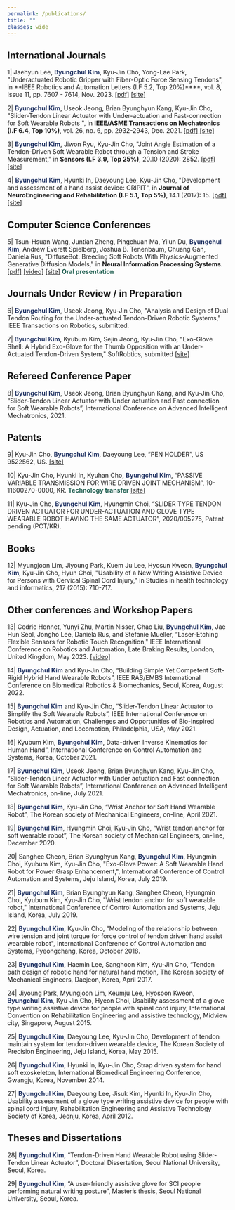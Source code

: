 ```yaml
---
permalink: /publications/
title: ""
classes: wide
---
```

International Journals
---

1| Jaehyun Lee, <font color="#213363"><b>Byungchul Kim</b></font>, Kyu-Jin Cho, Yong-Lae Park, "Underactuated Robotic Gripper with Fiber-Optic Force Sensing Tendons", in **IEEE Robotics and Automation Letters (I.F 5.2, Top 20%)****, vol. 8, Issue 11, pp. 7607 - 7614, Nov. 2023. [[pdf]][RAL_pdf] [[site]][RAL_link]

2|  <font color="#213363"><b>Byungchul Kim</b></font>, Useok Jeong, Brian Byunghyun Kang, Kyu-Jin Cho, "Slider-Tendon Linear Actuator with Under-actuation and Fast-connection for Soft Wearable Robots ", in **IEEE/ASME Transactions on Mechatronics (I.F 6.4, Top 10%)**, vol. 26, no. 6, pp. 2932-2943, Dec. 2021. [[pdf]][Tmech_pdf] [[site]][Tmech_link] 

3| <font color="#213363"><b>Byungchul Kim</b></font>, Jiwon Ryu, Kyu-Jin Cho, "Joint Angle Estimation of a Tendon-Driven Soft Wearable Robot through a Tension and Stroke Measurement," in **Sensors (I.F 3.9, Top 25%)**, 20.10 (2020): 2852. [[pdf]][Sensors_pdf] [[site]][Sensors_link]

4| <font color="#213363"><b>Byungchul Kim</b></font>, Hyunki In, Daeyoung Lee, Kyu-Jin Cho, "Development and assessment of a hand assist device: GRIPIT", in **Journal of NeuroEngineering and Rehabilitation (I.F 5.1, Top 5%)**, 14.1 (2017): 15. [[pdf]][JNER_pdf] [[site]][JNER_link]

Computer Science Conferences
---

5| Tsun-Hsuan Wang, Juntian Zheng, Pingchuan Ma, Yilun Du,  <font color="#213363"><b>Byungchul Kim</b></font>, Andrew Everett Spielberg, Joshua B. Tenenbaum, Chuang Gan, Daniela Rus, "DiffuseBot: Breeding Soft Robots With Physics-Augmented Generative Diffusion Models," in **Neural Information Processing Systems**. [[pdf]][NeruIPS2023_pdf] [[video]][NeruIPSvideo] [[site]][NeruIPSsite] <font color="#17594A"><b>**Oral presentation**</b></font><br>

Journals Under Review / in Preparation
---

6| <font color="#213363"><b>Byungchul Kim</b></font>, Useok Jeong, Kyu-Jin Cho, "Analysis and Design of Dual Tendon Routing for the Under-actuated Tendon-Driven Robotic Systems," IEEE Transactions on Robotics, submitted.

7| <font color="#213363"><b>Byungchul Kim</b></font>, Kyubum Kim, Sejin Jeong, Kyu-Jin Cho, "Exo-Glove Shell: A Hybrid Exo-Glove for the Thumb Opposition with an Under-Actuated Tendon-Driven System," SoftRobtics, submitted [[site]][ExoShell_Supp]

Refereed Conference Paper
---

8|	<font color="#213363"><b>Byungchul Kim</b></font>, Useok Jeong, Brian Byunghyun Kang, and Kyu-Jin Cho, “Slider-Tendon Linear Actuator with Under actuation and Fast connection for Soft Wearable Robots”, International Conference on Advanced Intelligent Mechatronics, 2021.


Patents
---

9| Kyu-Jin Cho, <font color="#213363"><b>Byungchul Kim</b></font>, Daeyoung Lee, “PEN HOLDER”, US 9522562, US.    [[site]][penholder_patent_link]

10| Kyu-Jin Cho, Hyunki In, Kyuhan Cho, <font color="#213363"><b>Byungchul Kim</b></font>, “PASSIVE VARIABLE TRANSMISSION FOR WIRE DRIVEN JOINT MECHANISM”, 10-11600270-0000, KR. <font color="#17594A"><b>**Technology transfer**</b> </font> [[site]][pvt_patent_link]

11| Kyu-Jin Cho, <font color="#213363"><b>Byungchul Kim</b></font>, Hyungmin Choi, “SLIDER TYPE TENDON DRIVEN ACTUATOR FOR UNDER-ACTUATION AND GLOVE TYPE WEARABLE ROBOT HAVING THE SAME ACTUATOR”, 2020/005275, Patent pending (PCT/KR).

Books
---

12| Myungjoon Lim, Jiyoung Park, Kuem Ju Lee, Hyosun Kweon, <font color="#213363"><b>Byungchul Kim</b></font>, Kyu-Jin Cho, Hyun Choi, "Usability of a New Writing Assistive Device for Persons with Cervical Spinal Cord Injury," in Studies in health technology and informatics, 217 (2015): 710-717.

Other conferences and Workshop Papers
---

13| Cedric Honnet, Yunyi Zhu, Martin Nisser, Chao Liu, <font color="#213363"><b>Byungchul Kim</b></font>, Jae Hun Seol, Jongho Lee, Daniela Rus, and Stefanie Mueller, “Laser-Etching Flexible Sensors for Robotic Touch Recognition," IEEE International Conference on Robotics and Automation, Late Braking Results, London, United Kingdom, May 2023. [[video]][SensorMIT]

14|	<font color="#213363"><b>Byungchul Kim</b></font> and Kyu-Jin Cho, “Building Simple Yet Competent Soft-Rigid Hybrid Hand Wearable Robots”, IEEE RAS/EMBS International Conference on Biomedical Robotics & Biomechanics, Seoul, Korea, August 2022.

15|	<font color="#213363"><b>Byungchul Kim</b></font> and Kyu-Jin Cho, “Slider-Tendon Linear Actuator to Simplify the Soft Wearable Robots”, IEEE International Conference on Robotics and Automation, Challenges and Opportunities of Bio-inspired Design, Actuation, and Locomotion, Philadelphia, USA, May 2021.

16| Kyubum Kim, <font color="#213363"><b>Byungchul Kim</b></font>, Data-driven Inverse Kinematics for Human Hand”, International Conference on Control Automation and Systems, Korea, October 2021.

17| <font color="#213363"><b>Byungchul Kim</b></font>, Useok Jeong, Brian Byunghyun Kang, Kyu-Jin Cho, “Slider-Tendon Linear Actuator with Under actuation and Fast connection for Soft Wearable Robots”, International Conference on Advanced Intelligent Mechatronics, on-line, July 2021.

18| <font color="#213363"><b>Byungchul Kim</b></font>, Kyu-Jin Cho, “Wrist Anchor for Soft Hand Wearable Robot”, The Korean society of Mechanical Engineers, on-line, April 2021.

19| <font color="#213363"><b>Byungchul Kim</b></font>, Hyungmin Choi, Kyu-Jin Cho, “Wrist tendon anchor for soft wearable robot”, The Korean society of Mechanical Engineers, on-line, December 2020.

20| Sanghee Cheon, Brian Byunghyun Kang, <font color="#213363"><b>Byungchul Kim</b></font>, Hyungmin Choi, Kyubum Kim, Kyu-Jin Cho, "Exo-Glove Power: A Soft Wearable Hand Robot for Power Grasp Enhancement,", International Conference of Control Automation and Systems, Jeju Island, Korea, July 2019.

21| <font color="#213363"><b>Byungchul Kim</b></font>, Brian Byunghyun Kang, Sanghee Cheon, Hyungmin Choi, Kyubum Kim, Kyu-Jin Cho, "Wrist tendon anchor for soft wearable robot," International Conference of Control Automation and Systems, Jeju Island, Korea, July 2019.

22| <font color="#213363"><b>Byungchul Kim</b></font>, Kyu-Jin Cho, "Modeling of the relationship between wire tension and joint torque for force control of tendon driven hand assist wearable robot", International Conference of Control Automation and Systems, Pyeongchang, Korea, October 2018.

23| <font color="#213363"><b>Byungchul Kim</b></font>, Haemin Lee, Sanghoon Kim, Kyu-Jin Cho, “Tendon path design of robotic hand for natural hand motion, The Korean society of Mechanical Engineers, Daejeon, Korea, April 2017.

24| Jiyoung Park, Myungjoon Lim, Keumju Lee, Hyosoon Kweon, <font color="#213363"><b>Byungchul Kim</b></font>, Kyu-Jin Cho, Hyeon Choi, Usability assessment of a glove type writing assistive device for people with spinal cord injury, International Convention on Rehabilitation Engineering and assistive technology, Midview city, Singapore, August 2015.

25| <font color="#213363"><b>Byungchul Kim</b></font>, Daeyoung Lee, Kyu-Jin Cho, Development of tendon maintain system for tendon-driven wearable device, The Korean Society of Precision Engineering, Jeju Island, Korea, May 2015.

26| <font color="#213363"><b>Byungchul Kim</b></font>, Hyunki In, Kyu-Jin Cho, Strap driven system for hand soft exoskeleton, International Biomedical Engineering Conference, Gwangju, Korea, November 2014.

27| <font color="#213363"><b>Byungchul Kim</b></font>, Daeyoung Lee, Jisuk Kim, Hyunki In, Kyu-Jin Cho, Usability assessment of a glove type writing assistive device for people with spinal cord injury, Rehabilitation Engineering and Assistive Technology Society of Korea, Jeonju, Korea, April 2012.

Theses and Dissertations
---

28| <font color="#213363"><b>Byungchul Kim</b></font>, “Tendon-Driven Hand Wearable Robot using Slider-Tendon Linear Actuator”, Doctoral Dissertation, Seoul National University, Seoul, Korea.

29| <font color="#213363"><b>Byungchul Kim</b></font>, “A user-friendly assistive glove for SCI people performing natural writing posture”, Master’s thesis, Seoul National University, Seoul, Korea.

[Tmech_pdf]:https://github.com/bc-kim/bc-kim.github.io/blob/master/assets/Publications/Slider-Tendon_Linear_Actuator_With_Under-Actuation_and_Fast-Connection_for_Soft_Wearable_Robots.pdf
[Tmech_link]: https://ieeexplore.ieee.org/document/9314058 

[Sensors_pdf]:https://github.com/bc-kim/bc-kim.github.io/blob/master/assets/Publications/Kim%2C%20Ryu%2C%20Cho%20-%202020%20-%20Joint%20Angle%20Estimation%20of%20a%20Tendon-driven%20Soft%20Wearable%20Robot%20through%20a%20Tension%20and%20Stroke%20Measurement.pdf
[Sensors_link]: https://www.mdpi.com/718524 

[JNER_pdf]:https://github.com/bc-kim/bc-kim.github.io/blob/master/assets/Publications/Kim%20et%20al.%20-%202017%20-%20Development%20and%20assessment%20of%20a%20hand%20assist%20device%20GRIPIT.pdf
[JNER_link]: https://jneuroengrehab.biomedcentral.com/articles/10.1186/s12984-017-0223-4

[penholder_patent_link]: https://www.google.co.kr/patents/US9522562?dq=US+9,522,562+B2&hl=ko&sa=X&ved=0ahUKEwinpdrHyuzVAhVHXrwKHZx4B9cQ6AEIJDAA
[pvt_patent_link]: https://patents.google.com/patent/KR101600270B1/ko

[ExoShell_Supp]: https://sites.google.com/view/exo-gloveshell/
[SensorMIT]: https://www.youtube.com/watch?v=o4CEsLRgKqg

[RAL_link]: https://ieeexplore.ieee.org/abstract/document/10250947
[RAL_pdf]: https://github.com/bc-kim/bc-kim.github.io/blob/master/assets/Publications/Underactuated_Robotic_Gripper_With_Fiber-Optic_Force_Sensing_Tendons.pdf

[NeruIPSsite]:https://diffusebot.github.io/
[NeruIPS2023_pdf]: https://github.com/bc-kim/bc-kim.github.io/blob/master/assets/Publications/10463_diffusebot_breeding_soft_robot.pdf
[NeruIPSvideo]: https://www.youtube.com/watch?v=LSzasdvD3Ss